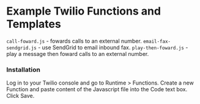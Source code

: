 # Example Twilio Functions and Templates

`call-foward.js` - fowards calls to an external number.
`email-fax-sendgrid.js` - use SendGrid to email inbound fax.
`play-then-foward.js` - play a message then foward calls to an external number.

### Installation

Log in to your Twilio console and go to Runtime > Functions. Create a new
Function and paste content of the Javascript file into the Code text box. Click Save.

